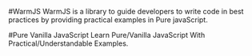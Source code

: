 #WarmJS
WarmJS is a library to guide developers to write code in best practices by providing practical examples in Pure javaScript.

#Pure Vanilla JavaScript
Learn Pure/Vanilla JavaScript With Practical/Understandable Examples. 




